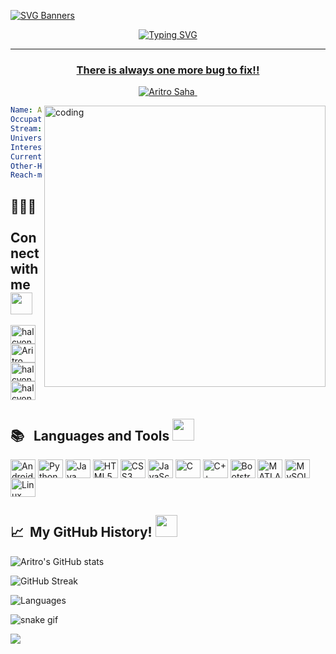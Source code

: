 [![SVG Banners](https://svg-banners.vercel.app/api?type=glitch&text1=Aritro%20Saha%20🧑🏻‍💻&width=1000&height=200)](https://github.com/halcyon-past)

<p align="center">
<a href="https://git.io/typing-svg"><img src="https://readme-typing-svg.demolab.com?font=Fira+Code&pause=1000&width=435&lines=Hey+Aritro+this+side!!;Nice+to+see+you+here;I'm+a+undergrad+who+loves+coding;Striving+each+day+to+become+better;Feel+free+to+checkout+my+repos;Hope+to+see+you+again!!+%E2%9D%A3%EF%B8%8F" alt="Typing SVG" />
</p>
<hr>
<h3 align="center">There is always one more bug to fix!!</h3>
<p align="center"> <img src="https://komarev.com/ghpvc/?username=halcyon-past&label=Profile%20views&color=0e75b6&style=flat" alt="Aritro Saha" /> </p>
<img align = "right" alt="coding" width="450" src="https://i.imgur.com/7A5ZfPJ.gif">

```yaml
Name: Aritro Saha
Occupation: Student
Stream: Electronics and Computer Engineering
University: VIT Chennai
Interests: Python, Arduino, ML, WebDev
Currently-Learning: WebDev
Other-Hobbies: Beatboxing, Football
Reach-me-at: aritrosahaofficial@gmail.com
```

<h2 align="left">🧑🏻‍💻 &nbsp; Connect with me <img src = "https://media.tenor.com/SGsJK81GW9oAAAAi/shark-lost-connection-lost-connection.gif" width = 35px></h2>
<p align="left">
<a href="https://codepen.io/halcyon_past" target="blank"><img align="center" src="https://cdn-icons-png.flaticon.com/512/1626/1626319.png" alt="halcyon_past" height="30" width="40" /></a>
<a href="https://www.linkedin.com/in/aritro-saha-77562a222/" target="blank"><img align="center" src="https://cdn-icons-png.flaticon.com/512/124/124011.png" alt="Aritro Saha" height="30" width="40" /></a>
<a href="https://twitter.com/halcyon_past" target="blank"><img align="center" src="https://media.tenor.com/Bbaf7jFc3ZEAAAAi/twitter-png.gif" alt="halcyon_past" height="30" width="40" /></a>
<a href="https://instagram.com/halcyon_past" target="blank"><img align="center" src="https://media.tenor.com/PODuLdcrSnYAAAAi/insta-instagram.gif" alt="halcyon_past" height="30" width="40" /></a>
</p>

<h2 align="left">📚 &nbsp; Languages and Tools <img src = "https://media.tenor.com/lNtmoshuUI8AAAAi/bahroo-hacker.gif" width = 35px></h2>
<p align="left"> 
<img align="center" src="https://media.tenor.com/mObOMMDy_lQAAAAi/android-google.gif" alt="Android" height="30" width="40" />
<img align="center" src="https://media.tenor.com/8oox5-cM_2kAAAAi/python.gif" alt="Python" height="30" width="40" />
<img align="center" src="https://upload.wikimedia.org/wikipedia/en/thumb/3/30/Java_programming_language_logo.svg/800px-Java_programming_language_logo.svg.png" alt="Java" height="30" width="40" />
<img align="center" src="https://upload.wikimedia.org/wikipedia/commons/thumb/6/61/HTML5_logo_and_wordmark.svg/2048px-HTML5_logo_and_wordmark.svg.png" alt="HTML5" height="30" width="40" />
<img align="center" src="https://upload.wikimedia.org/wikipedia/commons/thumb/d/d5/CSS3_logo_and_wordmark.svg/1452px-CSS3_logo_and_wordmark.svg.png" alt="CSS3" height="30" width="40" />
<img align="center" src="https://media.tenor.com/TReUojNlZ6wAAAAi/js-javascript.gif" alt="JavaScript" height="30" width="40" />
<img align="center" src="https://upload.wikimedia.org/wikipedia/commons/1/19/C_Logo.png" alt="C" height="30" width="40" />
<img align="center" src="https://brandslogos.com/wp-content/uploads/images/c-logo-vector.svg" alt="C++" height="30" width="40" />
<img align="center" src="https://www.brcline.com/wp-content/uploads/2016/01/bootstrap-logo.png" alt="Bootstrap" height="30" width="40" />
<img align="center" src="https://upload.wikimedia.org/wikipedia/commons/thumb/2/21/Matlab_Logo.png/667px-Matlab_Logo.png" alt="MATLAB" height="30" width="40" />
<img align="center" src="https://1000logos.net/wp-content/uploads/2020/08/MySQL-Logo.png" alt="MySQL" height="30" width="40" />
<img align="center" src="https://www.freepnglogos.com/uploads/linux-png/difference-between-linux-and-window-operating-system-3.png" alt="Linux" height="30" width="40" />
</p>

<h2> 📈 &nbsp;My GitHub History! <img src = "https://media.tenor.com/LSHKMiRdLggAAAAi/statistics-trending-up.gif" width = 35px></h2>

![Aritro's GitHub stats](https://github-readme-stats.vercel.app/api?username=halcyon-past&show_icons=true&theme=transparent&hide_border=true&text_color=#ab20fd)

![GitHub Streak](https://streak-stats.demolab.com?user=halcyon-past&theme=transparent&hide_border=true&date_format=j%20M%5B%20Y%5D)

![Languages](https://github-readme-stats.vercel.app/api/top-langs/?username=halcyon-past&layout=compact&theme=transparent&hide_border=true&show_icons=true )

![snake gif](https://github.com/halcyon-past/halcyon-past/blob/output/github-contribution-grid-snake.svg)

<p align="left">
  <img src="https://capsule-render.vercel.app/api?type=waving&color=gradient&height=100&text=Thanks%20For%20Visiting&section=footer"/>
</p>
